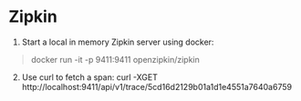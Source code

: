 Zipkin
======
1) Start a local in memory Zipkin server using docker:
> docker run -it -p 9411:9411 openzipkin/zipkin

2) Use curl to fetch a span:
curl -XGET http://localhost:9411/api/v1/trace/5cd16d2129b01a1d1e4551a7640a6759
